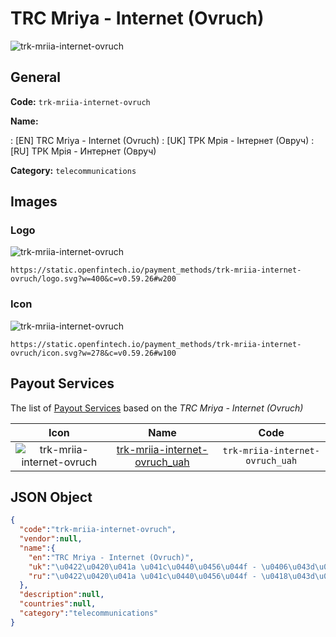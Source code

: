 
# TRC Mriya - Internet (Ovruch) 
![trk-mriia-internet-ovruch](https://static.openfintech.io/payment_methods/trk-mriia-internet-ovruch/logo.svg?w=400&c=v0.59.26#w200)  

## General 
**Code:** `trk-mriia-internet-ovruch` 
 
**Name:** 
 
:	[EN] TRC Mriya - Internet (Ovruch) 
:	[UK] ТРК Мрія - Інтернет (Овруч) 
:	[RU] ТРК Мрія - Интернет (Овруч) 
 
**Category:** `telecommunications` 
 

## Images 

### Logo 
![trk-mriia-internet-ovruch](https://static.openfintech.io/payment_methods/trk-mriia-internet-ovruch/logo.svg?w=400&c=v0.59.26#w200)  

```
https://static.openfintech.io/payment_methods/trk-mriia-internet-ovruch/logo.svg?w=400&c=v0.59.26#w200
```  

### Icon 
![trk-mriia-internet-ovruch](https://static.openfintech.io/payment_methods/trk-mriia-internet-ovruch/icon.svg?w=278&c=v0.59.26#w100)  

```
https://static.openfintech.io/payment_methods/trk-mriia-internet-ovruch/icon.svg?w=278&c=v0.59.26#w100
```  

## Payout Services 
 
The list of [Payout Services](/payout-services/) based on the _TRC Mriya - Internet (Ovruch)_ 

|Icon|Name|Code| 
|:---:|:---:|:---:| 
|![trk-mriia-internet-ovruch](https://static.openfintech.io/payout_methods/trk-mriia-internet-ovruch/icon.svg?w=278&c=v0.59.26#w40) |[trk-mriia-internet-ovruch_uah](/payout-services/trk-mriia-internet-ovruch_uah/)|`trk-mriia-internet-ovruch_uah`| 
 

## JSON Object 

```json
{
  "code":"trk-mriia-internet-ovruch",
  "vendor":null,
  "name":{
    "en":"TRC Mriya - Internet (Ovruch)",
    "uk":"\u0422\u0420\u041a \u041c\u0440\u0456\u044f - \u0406\u043d\u0442\u0435\u0440\u043d\u0435\u0442 (\u041e\u0432\u0440\u0443\u0447)",
    "ru":"\u0422\u0420\u041a \u041c\u0440\u0456\u044f - \u0418\u043d\u0442\u0435\u0440\u043d\u0435\u0442 (\u041e\u0432\u0440\u0443\u0447)"
  },
  "description":null,
  "countries":null,
  "category":"telecommunications"
}
```  
